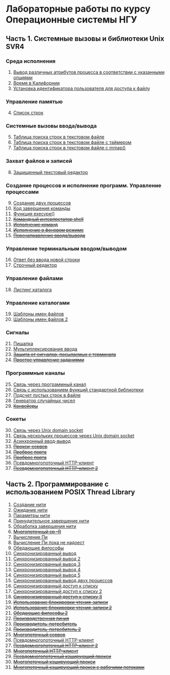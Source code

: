 # Лабораторные работы по курсу Операционные системы НГУ
## Часть 1. Системные вызовы и библиотеки Unix SVR4
### Среда исполнения
1. [Вывод различных атрибутов процесса в соответствии с указанными опциями](https://github.com/Dross0/OS/tree/master/Process%20properties)
2. [Время в Калифорнии](https://github.com/Dross0/OS/tree/master/California%20time)
3. [Установка идентификатора пользователя для доступа к файлу](https://github.com/Dross0/OS/tree/master/User%20ID)
### Управление памятью
4. [Список строк](https://github.com/Dross0/OS/tree/master/List%20of%20lines)
### Системные вызовы ввода/вывода
5. [Таблица поиска строк в текстовом файле](https://github.com/Dross0/OS/tree/master/File%20search%20table)
6. [Таблица поиска строк в текстовом файле c таймером](https://github.com/Dross0/OS/tree/master/File%20search%20table%20with%20timer)
7. [Таблица поиска строк в текстовом файле c mmap()](https://github.com/Dross0/OS/tree/master/File%20search%20table%20with%20mmap())
### Захват файлов и записей
8. [Защищенный текстовый редактор](https://github.com/Dross0/OS/tree/master/Secure%20text%20editor)
### Создание пpоцессов и исполнение пpогpамм. Управление процессами
9. [Создание двух процессов](https://github.com/Dross0/OS/tree/master/Creation%20of%20two%20processes)
10. [Код завершения команды](https://github.com/Dross0/OS/tree/master/Command%20return%20code)
11. [Функция execvpe()](https://github.com/Dross0/OS/tree/master/execvpe)
12. ~~[Командный интерпретатор shell ](#)~~
13. ~~[Исполнение команд](#)~~
14. ~~[Исполнение в фоновом режиме](#)~~
15. ~~[Перенаправление ввода/вывода](#)~~
### Упpавление теpминальным вводом/выводом
16. [Ответ без ввода новой строки](https://github.com/Dross0/OS/tree/master/Answer%20without%20entering%20a%20new%20line)
17. [Строчный редактор](https://github.com/Dross0/OS/tree/master/line_editor)
### Управление файлами
18. [Листинг каталога](https://github.com/Dross0/OS/tree/master/ls)
### Управление каталогами
19. [Шаблоны имен файлов](https://github.com/Dross0/OS/tree/master/File%20name%20template%201)
20. [Шаблоны имен файлов 2](https://github.com/Dross0/OS/tree/master/File%20name%20template%202)
### Сигналы
21. [Пищалка](https://github.com/Dross0/OS/tree/master/Squeaker)
22. [Мультиплексирование ввода](https://github.com/Dross0/OS/tree/master/Multiplexing%20IO)
23. ~~[Защита от сигналов, посылаемых с терминала ](#)~~
24. ~~[Простое управление заданиями](#)~~
### Программные каналы
25. [Связь через программный канал](https://github.com/Dross0/OS/tree/master/Communication%20with%20pipe())
26. [Связь с использованием функций стандартной библиотеки](https://github.com/Dross0/OS/tree/master/Communication%20with%20popen()%2C%20pclose())
27. [Подсчет пустых строк в файле](https://github.com/Dross0/OS/tree/master/Counting%20blank%20lines)
28. [Генератор случайных чисел](https://github.com/Dross0/OS/tree/master/Random%20number%20generator)
29. ~~[Конвейеры](#)~~
### Сокеты
30. [Связь через Unix domain socket](https://github.com/Dross0/OS/tree/master/Socket)
31. [Связь нескольких процессов через Unix domain socket](https://github.com/Dross0/OS/tree/master/Multiply%20access%20socket)
32. [Асинхронный ввод-вывод](https://github.com/Dross0/OS/tree/master/Async%20IO%20socket)
33. ~~[Прокси-сервер](#)~~
34. ~~[Проброс порта](#)~~
35. ~~[Проброс порта](#)~~
36. [Псевдомногопоточный HTTP-клиент](https://github.com/Dross0/OS/tree/master/http%20client)
37. ~~[Псевдомногопоточный HTTP-клиент 2](#)~~

## Часть 2. Программирование с использованием POSIX Thread Library
1. [Создание нити](https://github.com/Dross0/OS/tree/master/Thread%20creation)
2. [Ожидание нити](https://github.com/Dross0/OS/tree/master/Thread%20waiting)
3. [Параметры нити](https://github.com/Dross0/OS/tree/master/Thread%20arguments%20)
4. [Принудительное завершение нити](https://github.com/Dross0/OS/tree/master/Thread%20cancel)
5. [Обработка завершения нити](https://github.com/Dross0/OS/tree/master/Thread%20exit%20handle)
6. ~~[Многопоточный cp -R](#)~~
7. [Вычисление Пи](https://github.com/Dross0/OS/blob/master/Calculating%20Pi)
8. [Вычисление Пи пока не надоест](https://github.com/Dross0/OS/tree/master/Calculating%20Pi%202)
9. [Обедающие философы](https://github.com/Dross0/OS/tree/master/Dining%20philosophers)
10. [Синхронизированный вывод](https://github.com/Dross0/OS/tree/master/Sync%20output)
11. [Синхронизированный вывод 2](https://github.com/Dross0/OS/tree/master/3%20mutex%20for%20sync%20output%20proof)
12. [Синхронизированный вывод 3](https://github.com/Dross0/OS/tree/master/Sync%20output%202)
13. [Синхронизированный вывод 4](https://github.com/Dross0/OS/blob/master/Sync%20output%203)
14. [Синхронизированный вывод 5](#)
15. [Синхронизированный вывод двух процессов](https://github.com/Dross0/OS/tree/master/Sync%20output%204)
16. [Синхронизированный доступ к списку](https://github.com/Dross0/OS/tree/master/Sync%20List)
17. [Синхронизированный доступ к списку 2](https://github.com/Dross0/OS/tree/master/Sync%20List%202)
18. ~~[Синхронизированный доступ к списку 3](#)~~
19. ~~[Использование блокировки чтения-записи](#)~~
20. ~~[Использование блокировки чтения-записи 2](#)~~
21. ~~[Обедающие философы 2](#)~~
22. ~~[Производственная линия](#)~~
23. ~~[Производитель-потребитель](#)~~
24. ~~[Производитель-потребитель 2](#)~~
25. ~~[Многопоточный сервер](#)~~
26. [Псевдомногопоточный HTTP-клиент](https://github.com/Dross0/OS/tree/master/http%20client)
27. ~~[Псевдомногопоточный HTTP-клиент 2](#)~~
28. ~~[Многопоточный HTTP-клиент](#)~~
29. ~~[Псевдомногопоточный кэширующий прокси](#)~~
30. ~~[Многопоточный кэширующий прокси](#)~~
31. ~~[Многопоточный кэширующий прокси с рабочими потоками](#)~~
